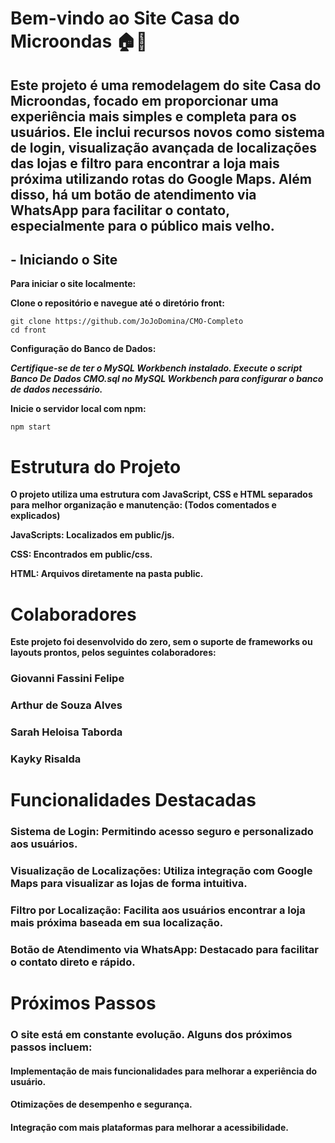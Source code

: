 # Bem-vindo ao Site Casa do Microondas 🏠🔧








## Este projeto é uma remodelagem do site Casa do Microondas, focado em proporcionar uma experiência mais simples e completa para os usuários. Ele inclui recursos novos como sistema de login, visualização avançada de localizações das lojas e filtro para encontrar a loja mais próxima utilizando rotas do Google Maps. Além disso, há um botão de atendimento via WhatsApp para facilitar o contato, especialmente para o público mais velho.

## - Iniciando o Site

**Para iniciar o site localmente:**

**Clone o repositório e navegue até o diretório front:**

```
git clone https://github.com/JoJoDomina/CMO-Completo
cd front
```

**Configuração do Banco de Dados:**

***Certifique-se de ter o MySQL Workbench instalado.
Execute o script Banco De Dados CMO.sql no MySQL Workbench para configurar o banco de dados necessário.***

**Inicie o servidor local com npm:**

```
npm start
```

# Estrutura do Projeto
**O projeto utiliza uma estrutura com JavaScript, CSS e HTML separados para melhor organização e manutenção: (Todos comentados e explicados)**

**JavaScripts: Localizados em public/js.**

**CSS: Encontrados em public/css.**

**HTML: Arquivos diretamente na pasta public.**


# Colaboradores
**Este projeto foi desenvolvido do zero, sem o suporte de frameworks ou layouts prontos, pelos seguintes colaboradores:**

### Giovanni Fassini Felipe

### Arthur de Souza Alves

### Sarah Heloisa Taborda

### Kayky Risalda


# Funcionalidades Destacadas

### Sistema de Login: Permitindo acesso seguro e personalizado aos usuários.

### Visualização de Localizações: Utiliza integração com Google Maps para visualizar as lojas de forma intuitiva.

### Filtro por Localização: Facilita aos usuários encontrar a loja mais próxima baseada em sua localização.

### Botão de Atendimento via WhatsApp: Destacado para facilitar o contato direto e rápido.


# Próximos Passos
### O site está em constante evolução. Alguns dos próximos passos incluem:

#### Implementação de mais funcionalidades para melhorar a experiência do usuário.

#### Otimizações de desempenho e segurança.

#### Integração com mais plataformas para melhorar a acessibilidade.
